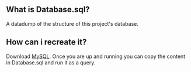 ## What is Database.sql?

A datadump of the structure of this project's database.

## How can i recreate it?

Download [MySQL](https://www.mysql.com/). Once you are up and running you can copy the content in Database.sql and run it as a query. 

